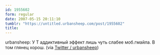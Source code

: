 ```yaml
---
id: 1955602
form: regular
date: 2007-05-15 20:11:10
tumblr: "https://untitled.urbansheep.com/post/1955602"
title:
---
```


<p>urbansheep: У Т аддиктивный эффект лишь чуть слабее моб.гмайла. В том глянец хорош. (via <a href="http://twitter.com/urbansheep/statuses/65053392">Twitter / urbansheep</a>)</p>


